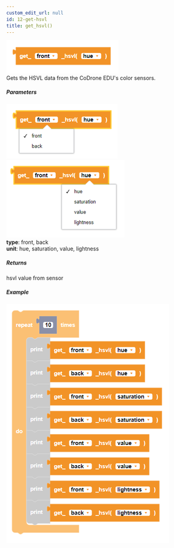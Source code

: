 ```yaml
---
custom_edit_url: null
id: 12-get-hsvl
title: get_hsvl()
---
```


![get hsvl block image](get_hsvl.PNG)<br />
Gets the HSVL data from the CoDrone EDU's color sensors.

##### Parameters
![get hsvl block image](get_hsvl_params1.PNG)
![get hsvl block image](get_hsvl_params2.PNG)<br />
**type**: front, back <br />
**unit**: hue, saturation, value, lightness

##### Returns

hsvl value from sensor

##### Example

![get hsvl example](get_hsvl_example.PNG)
